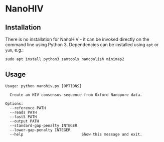 # NanoHIV

## Installation

There is no installation for NanoHIV - it can be invoked directly on the command line using Python 3. Dependencies can be installed using `apt` or `yum`, e.g.:

```
sudo apt install python3 samtools nanopolish minimap2  

```

## Usage

```
Usage: python nanohiv.py [OPTIONS]

  Create an HIV consensus sequence from Oxford Nanopore data.

Options:
  --reference PATH
  --reads PATH
  --fast5 PATH
  --output PATH
  --standard-gap-penalty INTEGER
  --lower-gap-penalty INTEGER
  --help                          Show this message and exit.
```
